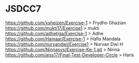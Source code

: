 # JSDCC7

https://github.com/xsheizen/Exercise-1 > Frydho Ghazian
https://github.com/mukti17/Exercise1 > mukti
https://github.com/adhetiga/Exercise-1 > Adhe
https://github.com/Hamaar/Exercise-1 > Hafis Mandala
https://github.com/nurvandwi/Exercise1 > Nurvan Dwi H
https://github.com/Ninnasys/Exercise-Ke-1.git > Ninna
https://github.com/aiss17/Final-Test-Developer-Circle > Haris

